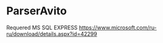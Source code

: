 # ParserAvito
Requered MS SQL EXPRESS  https://www.microsoft.com/ru-ru/download/details.aspx?id=42299
